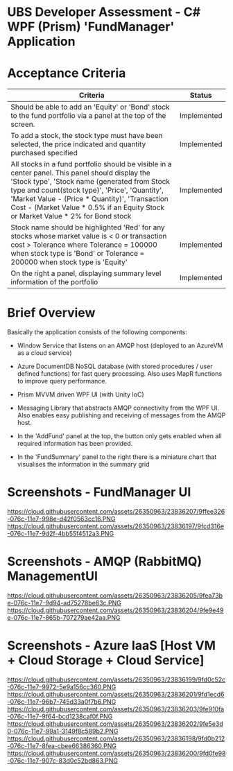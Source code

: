 # UBS Developer Assessment - C# WPF (Prism) 'FundManager' Application

# Acceptance Criteria
| Criteria                                                                                                           | Status        |
| ------------------------------------------------------------------------------------------------------------------ |:-------------:|
| Should be able to add an 'Equity' or 'Bond' stock to the fund portfolio via a panel at the top of the screen.      | Implemented   |
| To add a stock, the stock type must have been selected, the price indicated and quantity purchased specified       | Implemented   |
| All stocks in a fund portfolio should be visible in a center panel. This panel should display the 'Stock type', 'Stock name (generated from Stock type and count(stock type)', 'Price', 'Quantity', 'Market Value - (Price * Quantity)', 'Transaction Cost - (Market Value * 0.5% if an Equity Stock or Market Value * 2% for Bond stock                                                               | Implemented   |
| Stock name should be highlighted 'Red' for any stocks whose market value is < 0 or transaction cost > Tolerance where Tolerance = 100000 when stock type is 'Bond' or Tolerance = 200000 when stock type is 'Equity'                                          | Implemented   |
| On the right a panel, displaying summary level information of the portfolio                                        | Implemented   |

# Brief Overview
Basically the application consists of the following components:
* Window Service that listens on an AMQP host (deployed to an AzureVM as a cloud service)

* Azure DocumentDB NoSQL database (with stored procedures / user defined functions) for fast
query processing. Also uses MapR functions to improve query performance.

* Prism MVVM driven WPF UI (with Unity IoC)

* Messaging Library that abstracts AMQP connectivity from the WPF UI. Also enables easy publishing and receiving of messages from the AMQP host.

* In the 'AddFund' panel at the top, the button only gets enabled when all required information has been provided.
* In the 'FundSummary' panel to the right there is a miniature chart that visualises the information in the summary grid

# Screenshots - FundManager UI
https://cloud.githubusercontent.com/assets/26350963/23836207/9ffee326-076c-11e7-998e-d42f0563cc16.PNG
https://cloud.githubusercontent.com/assets/26350963/23836197/9fcd316e-076c-11e7-9d2f-4bb55f4512a3.PNG

# Screenshots - AMQP (RabbitMQ) ManagementUI
https://cloud.githubusercontent.com/assets/26350963/23836205/9fea73be-076c-11e7-9d94-ad75278be63c.PNG
https://cloud.githubusercontent.com/assets/26350963/23836204/9fe9e49e-076c-11e7-865b-707279ae42aa.PNG

# Screenshots - Azure IaaS [Host VM + Cloud Storage + Cloud Service]
https://cloud.githubusercontent.com/assets/26350963/23836199/9fd0c52c-076c-11e7-9972-5e9a156cc360.PNG
https://cloud.githubusercontent.com/assets/26350963/23836201/9fd1ecd6-076c-11e7-96b7-745d33a0f7b6.PNG
https://cloud.githubusercontent.com/assets/26350963/23836203/9fe910fa-076c-11e7-9f64-bcd1238caf0f.PNG
https://cloud.githubusercontent.com/assets/26350963/23836202/9fe5e3d0-076c-11e7-99a1-3149f8c589b2.PNG
https://cloud.githubusercontent.com/assets/26350963/23836198/9fd0b212-076c-11e7-8fea-cbee66386360.PNG
https://cloud.githubusercontent.com/assets/26350963/23836200/9fd0fe98-076c-11e7-907c-83d0c52bd863.PNG

